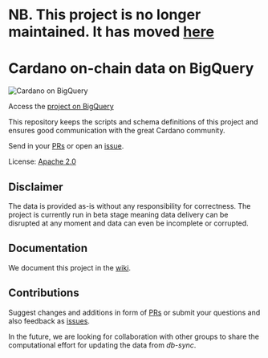 # NB. This project is no longer maintained. It has moved [here](https://github.com/Blockchain-Data-Analytics/Cardano_on_BigQuery/)

# Cardano on-chain data on BigQuery

![Cardano on BigQuery](documentation/img/Cardano_on_BigQuery_640.png)

Access the [project on BigQuery](https://console.cloud.google.com/bigquery?project=iog-data-analytics&supportedpurview=project&ws=!1m4!1m3!3m2!1siog-data-analytics!2scardano_mainnet)

This repository keeps the scripts and schema definitions of this project and ensures good communication with the great Cardano community.

Send in your [PRs](https://github.com/input-output-hk/data-analytics-bigquery/pulls/) or open an [issue](https://github.com/input-output-hk/data-analytics-bigquery/issues).

License: [Apache 2.0](./LICENSE)


## Disclaimer

The data is provided as-is without any responsibility for correctness. The project is currently run in beta stage meaning data delivery can be disrupted at any moment and data can even be incomplete or corrupted.


## Documentation

We document this project in the [wiki](https://github.com/input-output-hk/data-analytics-bigquery/wiki).


## Contributions

Suggest changes and additions in form of [PRs](https://github.com/input-output-hk/data-analytics-bigquery/pulls) or submit your questions and also feedback as [issues](https://github.com/input-output-hk/data-analytics-bigquery/issues).

In the future, we are looking for collaboration with other groups to share the computational effort for updating the data from _db-sync_.
